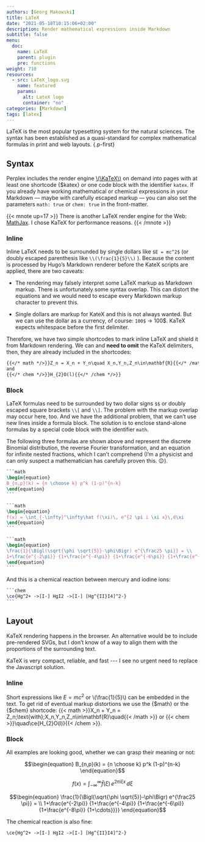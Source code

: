 ```yaml
---
authors: [Georg Makowski]
title: LaTeX
date: "2021-05-18T10:15:06+02:00"
description: Render mathematical expressions inside Markdown
subtitle: false
menu:
  doc:
    name: LaTeX
    parent: plugin
    pre: functions
weight: 710
resources:
  - src: LaTeX_logo.svg
    name: featured
    params:
      alt: LateX logo
      container: "no"
categories: [Markdown]
tags: [latex]
---
```


LaTeX is the most popular typesetting system for the natural sciences. The syntax has been established as a quasi-standard for complex mathematical formulas in print and web layouts.
{.p-first} <!--more-->

## Syntax

Perplex includes the render engine [\\(\KaTeX\\)][katex] on demand into pages with at least one shortcode {$katex} or one code block with the identifier `katex`. If you already have working mathematical or chemical expressions in your Markdown — maybe with carefully escaped markup — you can also set the parameters `math: true` or `chem: true` in the front-matter.

{{< mnote up=17 >}}
There is another LaTeX render engine for the Web: [MathJax](https://www.mathjax.org/). I chose KaTeX for performance reasons.
{{< /mnote >}}

### Inline

Inline LaTeX needs to be surrounded by single dollars like `$E = mc^2$` (or doubly escaped parenthesis like `\\(\frac{1}{5}\\)` ). Because the content is processed by Hugo’s Markdown renderer before the KateX scripts are applied, there are two caveats:

- The rendering may falsely interpret some LaTeX markup as Markdown markup. There is unfortunately some syntax overlap. This can distort the equations and we would need to escape every Markdown markup character to prevent this.

- Single dollars are markup for KateX and this is not always wanted. But we can use the dollar as a currency, of course: `100$` &rarr; 100$. KaTeX expects whitespace before the first delimiter.

Therefore, we have two simple shortcodes to mark inline LaTeX and shield it from Markdown rendering. We can and **need to omit** the KaTeX delimiters, then, they are already included in the shortcodes:

```md
{{</* math */>}}Z_n = X_n + Y_n\quad X_n,Y_n,Z_n\in\mathbf{R}{{</* /math */>}}
and 
{{</* chem */>}}H_{2}O(l){{</* /chem */>}}
```

### Block

LaTeX formulas need to be surrounded by two dollar signs `$$` or doubly escaped square brackets `\\[` and `\\]`. The problem with the markup overlap may occur here, too. And we have the additional problem, that we can’t use new lines inside a formula block. The solution is to enclose stand-alone formulas by a special code block with the identifier `math`.

The following three formulas are shown above and represent the discrete Binomial distribution, the reverse Fourier transformation, and an equation for infinite nested fractions, which I can’t comprehend (I’m a physicist and can only suspect a mathematician has carefully proven this. :wink:).

```latex
‍```math
\begin{equation}
B_{n,p}(k) = {n \choose k} p^k (1-p)^{n-k}
\end{equation}
‍```
```

```latex
`‍‍``math
\begin{equation}
f(x) = \int_{-\infty}^\infty\hat f(\xi)\, e^{2 \pi i \xi x}\,d\xi
\end{equation}
‍```
```

```latex {.semi-large}
```math
\begin{equation}
\frac{1}{\Bigl(\sqrt{\phi \sqrt{5}}-\phi\Bigr) e^{\frac25 \pi}} = \\
1+\frac{e^{-2\pi}} {1+\frac{e^{-4\pi}} {1+\frac{e^{-6\pi}} {1+\frac{e^{-8\pi}} {1+\cdots}}}}
\end{equation}
‍```
```

And this is a chemical reaction between mercury and iodine ions:

```latex
```chem
\ce{Hg^2+ ->[I-] HgI2 ->[I-] [Hg^{II}I4]^2-}
‍```
```

## Layout

KaTeX rendering happens in the browser. An alternative would be to include pre-rendered SVGs, but I don’t know of a way to align them with the proportions of the surrounding text.

KaTeX is very compact, reliable, and fast --- I see no urgent need to replace the Javascript solution.

### Inline

Short expressions like $E = mc^2$ or \\(\frac{1}{5}\\) can be embedded in the text. To get rid of eventual markup distortions we use the {$math} or the {$chem} shortcode:
{{< math >}}X_n + Y_n = Z_n\;\text{with}\;X_n,Y_n,Z_n\in\mathbf{R}\quad{{< /math >}} or {{< chem >}}\quad\ce{H_{2}O(l)}{{< /chem >}}.

### Block
All examples are looking good, whether we can grasp their meaning or not:

```math
\begin{equation}
B_{n,p}(k) = {n \choose k} p^k (1-p)^{n-k}
\end{equation}
```

```math
\begin{equation}
f(x) = \int_{-\infty}^\infty\hat f(\xi)\, e^{2 \pi i \xi x}\,d\xi
\end{equation}
```

```math
\begin{equation}
\frac{1}{\Bigl(\sqrt{\phi \sqrt{5}}-\phi\Bigr) e^{\frac25 \pi}} = \\
1+\frac{e^{-2\pi}} {1+\frac{e^{-4\pi}} {1+\frac{e^{-6\pi}} {1+\frac{e^{-8\pi}} {1+\cdots}}}}
\end{equation}
```

The chemical reaction is also fine:

```chem
\ce{Hg^2+ ->[I-] HgI2 ->[I-] [Hg^{II}I4]^2-}
```

[katex]: https://katex.org
